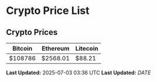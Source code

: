 # Crypto Price List

## Crypto Prices
| Bitcoin | Ethereum | Litecoin |
| ------- | -------- | -------- |
| $108786 | $2568.01 | $88.21 |
**Last Updated:** 2025-07-03 03:36 UTC
**Last Updated:** $DATE$
